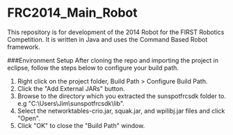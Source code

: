 FRC2014_Main_Robot
==================

This repository is for development of the 2014 Robot for the FIRST Robotics Competition.
It is written in Java and uses the Command Based Robot framework.

###Environment Setup
After cloning the repo and importing the project in eclipse, follow the steps below to configure your build path.
<ol>
<li>Right click on the project folder, Build Path > Configure Build Path.</li>
<li>Click the "Add External JARs" button.</li>
<li>Browse to the directory which you extracted the sunspotfrcsdk folder to. e.g "C:\Users\Jim\sunspotfrcsdk\lib".</li>
<li>Select the networktables-crio.jar, squak.jar, and wpilibj.jar files and click "Open".</li>
<li>Click "OK" to close the "Build Path" window.</li>
</ol>
